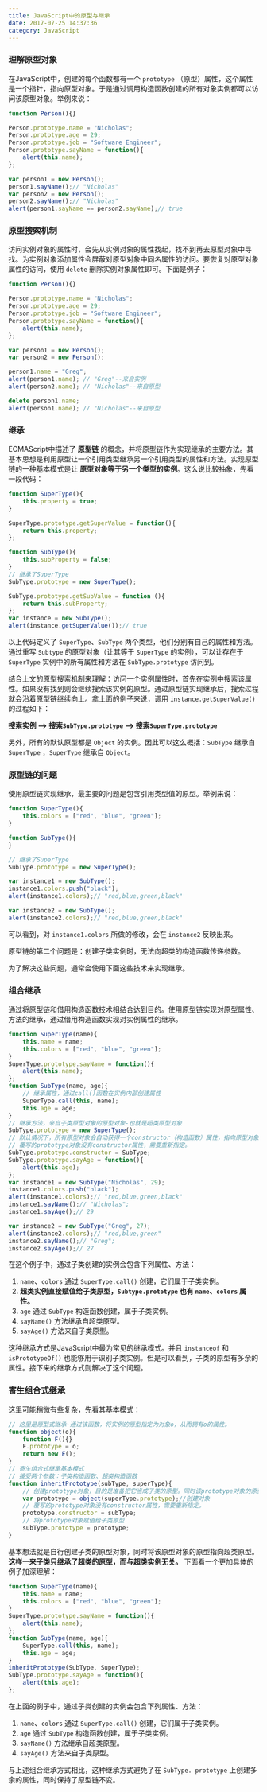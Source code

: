 ```yaml
---
title: JavaScript中的原型与继承
date: 2017-07-25 14:37:36
category: JavaScript
---
```

### 理解原型对象
在JavaScript中，创建的每个函数都有一个 `prototype` （原型）属性，这个属性是一个指针，指向原型对象。于是通过调用构造函数创建的所有对象实例都可以访问该原型对象。举例来说：
```javascript
function Person(){}

Person.prototype.name = "Nicholas";
Person.prototype.age = 29;
Person.prototype.job = "Software Engineer";
Person.prototype.sayName = function(){
    alert(this.name);
};

var person1 = new Person();
person1.sayName();// "Nicholas"
var person2 = new Person();
person2.sayName();// "Nicholas"
alert(person1.sayName == person2.sayName);// true
```
<!--more-->
### 原型搜索机制
访问实例对象的属性时，会先从实例对象的属性找起，找不到再去原型对象中寻找。为实例对象添加属性会屏蔽对原型对象中同名属性的访问。要恢复对原型对象属性的访问，使用 `delete` 删除实例对象属性即可。下面是例子：
```javascript
function Person(){}

Person.prototype.name = "Nicholas";
Person.prototype.age = 29;
Person.prototype.job = "Software Engineer";
Person.prototype.sayName = function(){
    alert(this.name);
};

var person1 = new Person();
var person2 = new Person();

person1.name = "Greg";
alert(person1.name); // "Greg"--来自实例
alert(person2.name); // "Nicholas"--来自原型

delete person1.name;
alert(person1.name); // "Nicholas"--来自原型
```
### 继承
ECMAScript中描述了 **原型链** 的概念，并将原型链作为实现继承的主要方法。其基本思想是利用原型让一个引用类型继承另一个引用类型的属性和方法。实现原型链的一种基本模式是让 **原型对象等于另一个类型的实例**。这么说比较抽象，先看一段代码：
```javascript
function SuperType(){
    this.property = true;
}

SuperType.prototype.getSuperValue = function(){
    return this.property;
};

function SubType(){
    this.subProperty = false;
}
// 继承了SuperType
SubType.prototype = new SuperType();

SubType.prototype.getSubValue = function (){
    return this.subProperty;
};
var instance = new SubType();
alert(instance.getSuperValue());// true
```
以上代码定义了 `SuperType`、`SubType` 两个类型，他们分别有自己的属性和方法。通过重写 `Subtype` 的原型对象（让其等于 `SuperType` 的实例），可以让存在于 `SuperType` 实例中的所有属性和方法在 `SubType.prototype` 访问到。

结合上文的原型搜索机制来理解：访问一个实例属性时，首先在实例中搜索该属性。如果没有找到则会继续搜索该实例的原型。通过原型链实现继承后，搜索过程就会沿着原型链继续向上。拿上面的例子来说，调用 `instance.getSuperValue()` 的过程如下：

**搜索实例 --> 搜索`SubType.prototype` --> 搜索`SuperType.prototype`**

另外，所有的默认原型都是 `Object` 的实例。因此可以这么概括：`SubType` 继承自 `SuperType` ，`SuperType` 继承自 `Object`。
### 原型链的问题
使用原型链实现继承，最主要的问题是包含引用类型值的原型。举例来说：

```javascript
function SuperType(){
    this.colors = ["red", "blue", "green"];
}

function SubType(){
}

// 继承了SuperType
SubType.prototype = new SuperType();

var instance1 = new SubType();
instance1.colors.push("black");
alert(instance1.colors);// "red,blue,green,black"

var instance2 = new SubType();
alert(instance2.colors);// "red,blue,green,black"
```
可以看到，对 `instance1.colors` 所做的修改，会在 `instance2` 反映出来。

原型链的第二个问题是：创建子类实例时，无法向超类的构造函数传递参数。

为了解决这些问题，通常会使用下面这些技术来实现继承。
### 组合继承
通过将原型链和借用构造函数技术相结合达到目的。使用原型链实现对原型属性、方法的继承，通过借用构造函数实现对实例属性的继承。

```javascript
function SuperType(name){
    this.name = name;
    this.colors = ["red", "blue", "green"];
}
SuperType.prototype.sayName = function(){
    alert(this.name);
};
function SubType(name, age){
    // 继承属性，通过call()函数在实例内部创建属性
    SuperType.call(this, name);
    this.age = age;
}
// 继承方法，来自子类原型对象的原型对象-也就是超类原型对象
SubType.prototype = new SuperType();
// 默认情况下，所有原型对象会自动获得一个constructor（构造函数）属性，指向原型对象所在函数。
// 覆写的prototype对象没有constructor属性，需要重新指定。
SubType.prototype.constructor = SubType;
SubType.prototype.sayAge = function(){
    alert(this.age);
};
var instance1 = new SubType("Nicholas", 29);
instance1.colors.push("black");
alert(instance1.colors);// "red,blue,green,black"
instance1.sayName();// "Nicholas";
instance1.sayAge();// 29

var instance2 = new SubType("Greg", 27);
alert(instance2.colors);// "red,blue,green"
instance2.sayName();// "Greg";
instance2.sayAge();// 27
```
在这个例子中，通过子类创建的实例会包含下列属性、方法：
1. `name`、`colors` 通过 `SuperType.call()` 创建，它们属于子类实例。
2. **超类实例直接赋值给子类原型，`Subtype.prototype` 也有 `name`、`colors` 属性。**
2. `age` 通过 `SubType` 构造函数创建，属于子类实例。
3. `sayName()` 方法继承自超类原型。
4. `sayAge()` 方法来自子类原型。

这种继承方式是JavaScript中最为常见的继承模式。并且 `instanceof` 和 `isPrototypeOf()` 也能够用于识别子类实例。但是可以看到，子类的原型有多余的属性。接下来的继承方式则解决了这个问题。
### 寄生组合式继承
这里可能稍微有些复杂，先看其基本模式：
```javascript
// 这里是原型式继承-通过该函数，将实例的原型指定为对象o，从而拥有o的属性。
function object(o){
    function F(){}
    F.prototype = o;
    return new F();
}
// 寄生组合式继承基本模式
// 接受两个参数：子类构造函数、超类构造函数
function inheritPrototype(subType, superType){
    // 创建prototype对象，目的是准备把它当成子类的原型。同时该prototype对象的原型是超类原型。
    var prototype = object(superType.prototype);//创建对象
    // 覆写的prototype对象没有constructor属性，需要重新指定。
    prototype.constructor = subType;
    // 将prototype对象赋值给子类原型
    subType.prototype = prototype;
}
```
基本想法就是自行创建子类的原型对象，同时将该原型对象的原型指向超类原型。**这样一来子类只继承了超类的原型，而与超类实例无关。**
下面看一个更加具体的例子加深理解：
```javascript
function SuperType(name){
    this.name = name;
    this.colors = ["red", "blue", "green"];
}
SuperType.prototype.sayName = function(){
    alert(this.name);
};
function SubType(name, age){
    SuperType.call(this, name);
    this.age = age;
}
inheritPrototype(SubType, SuperType);
SubType.prototype.sayAge = function(){
    alert(this.age);
};
```
在上面的例子中，通过子类创建的实例会包含下列属性、方法：
1. `name`、`colors` 通过 `SuperType.call()` 创建，它们属于子类实例。
2. `age` 通过 `SubType` 构造函数创建，属于子类实例。
3. `sayName()` 方法继承自超类原型。
4. `sayAge()` 方法来自子类原型。

与上述组合继承方式相比，这种继承方式避免了在 `SubType. prototype` 上创建多余的属性，同时保持了原型链不变。
